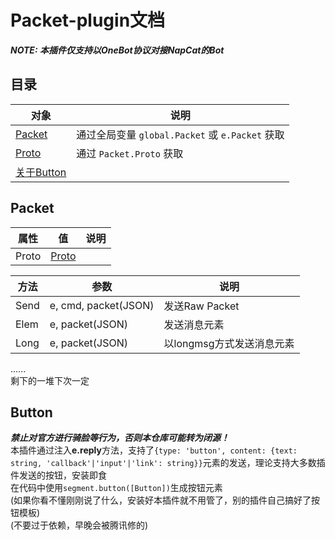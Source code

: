 # Packet-plugin文档

***NOTE: 本插件仅支持以OneBot协议对接NapCat的Bot***

## 目录
| 对象 | 说明 |
| - | - |
| [Packet](#Packet) | 通过全局变量 `global.Packet` 或 `e.Packet` 获取 |
| [Proto](#Proto) | 通过 `Packet.Proto` 获取 |
| [关于Button](#Button) |  |

## Packet
| 属性 | 值 | 说明 |
| - | - | - |
| Proto | [Proto](#Proto) | |

| 方法 | 参数 | 说明 |
| - | - | - |
| Send | e, cmd, packet(JSON) | 发送Raw Packet |
| Elem | e, packet(JSON) | 发送消息元素 |
| Long | e, packet(JSON) | 以longmsg方式发送消息元素 |

......  
剩下的一堆下次一定

## Button
***禁止对官方进行骑脸等行为，否则本仓库可能转为闭源！***  
本插件通过注入**e.reply**方法，支持了`{type: 'button', content: {text: string, 'callback'|'input'|'link': string}}`元素的发送，理论支持大多数插件发送的按钮，安装即食  
在代码中使用`segment.button([Button])`生成按钮元素  
(如果你看不懂刚刚说了什么，安装好本插件就不用管了，别的插件自己搞好了按钮模板)  
(不要过于依赖，早晚会被腾讯修的)